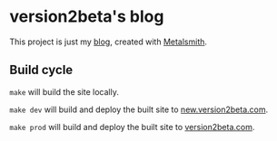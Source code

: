 # version2beta's blog #

This project is just my [blog][], created with [Metalsmith].

[blog]: http://www.version2beta.com "version2beta blog"
[Metalsmith]: http://www.metalsmith.io "Metalsmith static site generator"

## Build cycle

`make` will build the site locally.

`make dev` will build and deploy the built site to [new.version2beta.com](http://new.version2beta.com).

`make prod` will build and deploy the built site to [version2beta.com](http://version2beta.com).
